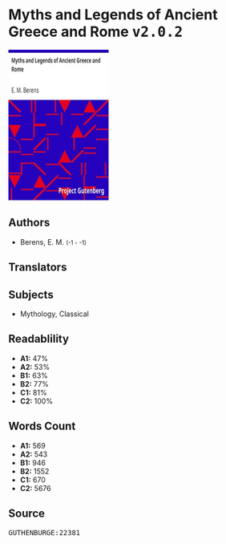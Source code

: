 # Myths and Legends of Ancient Greece and Rome <kbd>v2.0.2</kbd>

![](./cover.medium.jpg "")

## Authors


 - Berens, E. M. <small>(-1 - -1)</small>

## Translators



## Subjects


 - Mythology, Classical

## Readablility


 - **A1:** 47%
 - **A2:** 53%
 - **B1:** 63%
 - **B2:** 77%
 - **C1:** 81%
 - **C2:** 100%

## Words Count


 - **A1:** 569
 - **A2:** 543
 - **B1:** 946
 - **B2:** 1552
 - **C1:** 670
 - **C2:** 5676

## Source


<kbd>GUTHENBURGE:22381</kbd>
